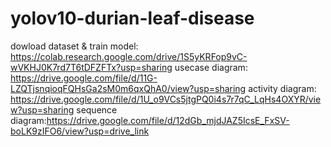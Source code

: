 # yolov10-durian-leaf-disease

dowload dataset & train model: https://colab.research.google.com/drive/1S5yKRFop9vC-wVKHJ0K7rd7T6tDFZFTx?usp=sharing
usecase diagram: https://drive.google.com/file/d/11G-LZQTjsnqioqFQHsGa2sM0m6qxQhA0/view?usp=sharing
activity diagram: https://drive.google.com/file/d/1U_o9VCs5jtgPQ0i4s7r7qC_LqHs4OXYR/view?usp=sharing
sequence diagram:https://drive.google.com/file/d/12dGb_mjdJAZ5IcsE_FxSV-boLK9zIFO6/view?usp=drive_link
